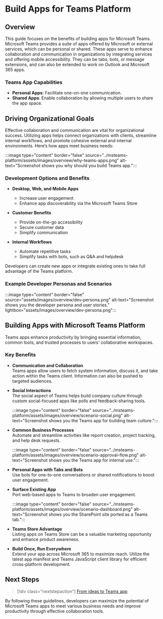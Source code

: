 # Build Apps for Teams Platform

## Overview

This guide focuses on the benefits of building apps for Microsoft Teams. Microsoft Teams provides a suite of apps offered by Microsoft or external services, which can be personal or shared. These apps serve to enhance collaboration and communication in organizations by integrating services and offering mobile accessibility. They can be tabs, bots, or message extensions, and can also be extended to work on Outlook and Microsoft 365 apps.

### Teams App Capabilities

- **Personal Apps**: Facilitate one-on-one communication.
- **Shared Apps**: Enable collaboration by allowing multiple users to share the app space.

## Driving Organizational Goals

Effective collaboration and communication are vital for organizational success. Utilizing apps helps connect organizations with clients, streamline internal workflows, and promote cohesive external and internal environments. Here’s how apps meet business needs:

:::image type="content" border="false" source="../msteams-platform/assets/images/overview/why-teams-apps.png" alt-text="Screenshot shows you why should you build Teams app.":::

### Development Options and Benefits

- **Desktop, Web, and Mobile Apps**  
  - Increase user engagement
  - Enhance app discoverability via the Microsoft Teams Store

- **Customer Benefits**  
  - Provide on-the-go accessibility
  - Secure customer data
  - Simplify communication

- **Internal Workflows**  
  - Automate repetitive tasks
  - Simplify tasks with bots, such as Q&A and helpdesk

Developers can create new apps or integrate existing ones to take full advantage of the Teams platform.

### Example Developer Personas and Scenarios

:::image type="content" border="false" source="assets/images/overview/dev-persona.png" alt-text="Screenshot shows you the developer persona and user stories." lightbox="assets/images/overview/dev-persona.png":::

## Building Apps with Microsoft Teams Platform

Teams apps enhance productivity by bringing essential information, common tools, and trusted processes to users' collaborative workspaces.

### Key Benefits

- **Communication and Collaboration**  
  Teams apps allow users to fetch system information, discuss it, and take action within the Teams client. Information can also be pushed to targeted audiences.

- **Social Interactions**  
  The social aspect of Teams helps build company culture through custom social-focused apps like polls and feedback-sharing tools.

  :::image type="content" border="false" source="../msteams-platform/assets/images/overview/scenario-social.png" alt-text="Screenshot shows you the Teams app for building team culture.":::

- **Common Business Processes**  
  Automate and streamline activities like report creation, project tracking, and help desk requests.

  :::image type="content" border="false" source="../msteams-platform/assets/images/overview/scenario-approval-flow.png" alt-text="Screenshot shows you the Teams app for internal use.":::

- **Personal Apps with Tabs and Bots**  
  Use bots for one-to-one conversations or shared notifications to boost user engagement.

- **Surface Existing App**  
  Port web-based apps to Teams to broaden user engagement.

  :::image type="content" border="false" source="../msteams-platform/assets/images/overview/scenario-dashboard.png" alt-text="Screenshot shows you the SharePoint site ported as a Teams tab.":::

- **Teams Store Advantage**  
  Listing apps on Teams Store can be a valuable marketing opportunity and enhance product awareness.

- **Build Once, Run Everywhere**  
  Extend your app across Microsoft 365 to maximize reach. Utilize the latest app manifest and Teams JavaScript client library for efficient cross-platform development.

## Next Steps

> [!div class="nextstepaction"]
> [From ideas to Teams app](overview-story.md) 

By following these guidelines, developers can maximize the potential of Microsoft Teams apps to meet various business needs and improve productivity through effective collaboration tools.
